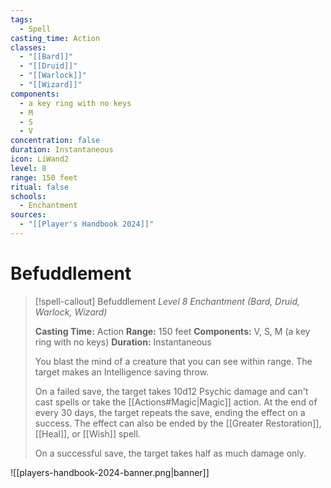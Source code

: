 ```yaml
---
tags:
  - Spell
casting_time: Action
classes:
  - "[[Bard]]"
  - "[[Druid]]"
  - "[[Warlock]]"
  - "[[Wizard]]"
components:
  - a key ring with no keys
  - M
  - S
  - V
concentration: false
duration: Instantaneous
icon: LiWand2
level: 8
range: 150 feet
ritual: false
schools:
  - Enchantment
sources:
  - "[[Player's Handbook 2024]]"
---
```


# Befuddlement

>[!spell-callout] Befuddlement
>_Level 8 Enchantment (Bard, Druid, Warlock, Wizard)_
>
>**Casting Time:** Action
>**Range:** 150 feet
>**Components:** V, S, M (a key ring with no keys)
>**Duration:** Instantaneous
>
>You blast the mind of a creature that you can see within range. The target makes an Intelligence saving throw.
>
>On a failed save, the target takes 10d12 Psychic damage and can't cast spells or take the [[Actions#Magic\|Magic]] action. At the end of every 30 days, the target repeats the save, ending the effect on a success. The effect can also be ended by the [[Greater Restoration]], [[Heal]], or [[Wish]] spell.
>
>On a successful save, the target takes half as much damage only.


![[players-handbook-2024-banner.png|banner]]
